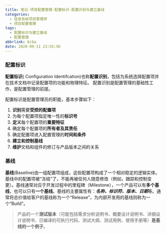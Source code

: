 ```yaml
---
title: 笔记-项目配置管理-配置标识-配置识别与建立基线
categories:
  - 信息系统项目管理师
  - 项目配置管理
tags:
  - 配置标识与建立基线
  - 配置管理
abbrlink: 6cba
date: 2020-09-11 23:55:56
---
```


### 配置标识

**配置标识**( Configuration ldentifcation)也称**配置识别**，包括为系统选择配置项并在技术文档中记录配置项的功能和物理特征。
配置识别是配置管理的基础性工作，是配置管理的前提。  

配置标识是配置管理员的职能，基本步骤如下：

1. **识别**需要**受控的配置项**
2. 为每个配置项指定唯一性的**标识号**
3. **定义**每个配置项的**重要特征**
4. 确定每个配置项的**所有者及其责任**
5. 确定配置项进入配置管理的**时间和条件**
6. **建立和控制基线**
7. **维护**文档和组件的修订与产品版本之间的关系

<!-- more -->

### 基线

**基线**(Baseline)由一组配置项组成，这些配置项构成了一个相对稳定的逻辑实体。基线中的配置项被“冻结”了，不能再被任何人随意修改（例如，跟踪和控制变更）。基线通常对应于开发过程中的里程碑（Milestone），一个产品可以有**多个基线**，也可以只有**一个基线**。基线的主要属性有：***名称、标识符、版本、日期***等。通常将总价值给客户的基线称为一个“Release”，为内部开发用的基线则称为一个“Build”。

> 产品的一个**测试版本**（可能包括需求分析说明书、概要设计说明书、详细设计说明书、已编译的可执行代码、测试大纲、测试用例、使用手册等）**是基线的一个例子**。
